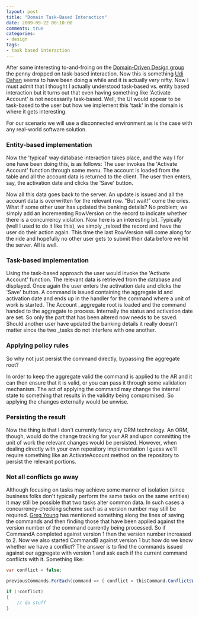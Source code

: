 ```yaml
---
layout: post
title: "Domain Task-Based Interaction"
date: 2009-09-22 00:10:00
comments: true
categories: 
- design
tags:
- task based interaction
---
```


After some interesting to-and-froing on the <a href="http://tech.groups.yahoo.com/group/domaindrivendesign/">Domain-Driven Design group</a> the penny dropped on task-based interaction. Now this is something <a href="http://www.udidahan.com">Udi Dahan</a> seems to have been doing a while and it is actually *very* nifty. Now I must admit that I thought I actually understood task-based vs. entity based interaction but it turns out that even having something like 'Activate Account' is not necessarily task-based. Well, the UI would appear to be task-based to the user but how we implement this 'task' in the domain is where it gets interesting.

For our scenario we will use a disconnected environment as is the case with any real-world software solution.

### Entity-based implementation
Now the 'typical' way database interaction takes place, and the way I for one have been doing this, is as follows: The user invokes the 'Activate Account' function through some menu. The account is loaded from the table and all the account data is returned to the client. The user then enters, say, the activation date and clicks the 'Save' button.

Now all this data goes back to the server. An update is issued and all the account data is overwritten for the relevant row. "But wait!" come the cries. What if some other user has updated the banking details? No problem; we simply add an incrementing RowVersion on the record to indicate whether there is a concurrency violation. Now here is an interesting bit. Typically (well I used to do it like this), we simply _reload the record and have the user do their action again. This time the last RowVersion will come along for the ride and hopefully no other user gets to submit their data before we hit the server. All is well.

### Task-based implementation
Using the task-based approach the user would invoke the 'Activate Account' function. The relevant data is retrieved from the database and displayed. Once again the user enters the activation date and clicks the 'Save' button. A command is issued containing the aggregate id and activation date and ends up in the handler for the command where a unit of work is started. The Account _aggregate root is loaded and the command handed to the aggregate to process. Internally the status and activation date are set. So only the part that has been altered now needs to be saved. Should another user have updated the banking details it really doesn't matter since the two _tasks do not interfere with one another.

### Applying policy rules
So why not just persist the command directly, bypassing the aggregate root?

In order to keep the aggregate valid the command is applied to the AR and it can then ensure that it is valid, or you can pass it through some validation mechanism. The act of applying the command may change the internal state to something that results in the validity being compromised. So applying the changes externally would be unwise.

### Persisting the result
Now the thing is that I don't currently fancy any ORM technology. An ORM, though, would do the change tracking for your AR and upon committing the unit of work the relevant changes would be persisted. However, when dealing directly with your own repository implementation I guess we'll require something like an ActivateAccount method on the repository to persist the relevant portions.

### Not all conflicts go away
Although focusing on tasks may achieve some manner of isolation (since business folks don't typically perform the same tasks on the same entities) it may still be possible that two tasks alter common data. In such cases a concurrency-checking scheme such as a version number may still be required. <a href="http://codebetter.com/blogs/gregyoung/">Greg Young</a> has mentioned something along the lines of saving the commands and then finding those that have been applied against the version number of the command currently being processed. So if CommandA completed against version 1 then the version number increased to 2. Now we also started CommandB against version 1 but how do we know whether we have a conflict? The answer is to find the commands issued against our aggregate with version 1 and ask each if the current command conflicts with it. Something like:

``` c#
var conflict = false;

previousCommands.ForEach(command => { conflict = thisCommand.ConflictsWith(command); }

if (!conflict)
{
	// do stuff
}
```
